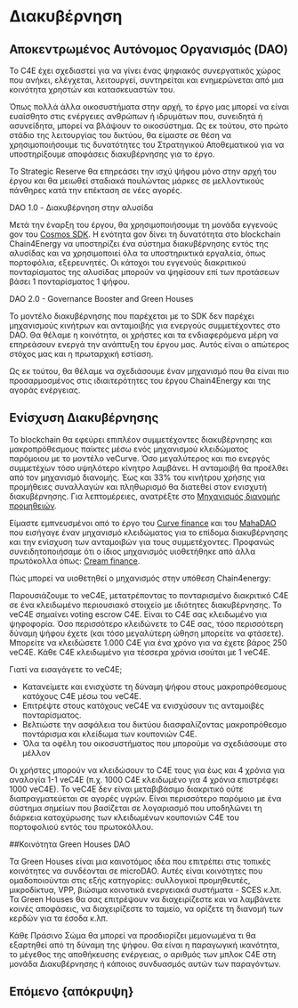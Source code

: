 <!--
παραγγελία: 7
-->

# Διακυβέρνηση

## Αποκεντρωμένος Αυτόνομος Οργανισμός (DAO)

Το C4E έχει σχεδιαστεί για να γίνει ένας ψηφιακός συνεργατικός χώρος που ανήκει, ελέγχεται, λειτουργεί, συντηρείται και ενημερώνεται από μια κοινότητα χρηστών και κατασκευαστών του.

Όπως πολλά άλλα οικοσυστήματα στην αρχή, το έργο μας μπορεί να είναι ευαίσθητο στις ενέργειες ανθρώπων ή ιδρυμάτων που, συνειδητά ή ασυνείδητα, μπορεί να βλάψουν το οικοσύστημα. Ως εκ τούτου, στο πρώτο στάδιο της λειτουργίας του δικτύου, θα είμαστε σε θέση να χρησιμοποιήσουμε τις δυνατότητες του Στρατηγικού Αποθεματικού για να υποστηρίξουμε αποφάσεις διακυβέρνησης για το έργο.

Το Strategic Reserve θα επηρεάσει την ισχύ ψήφου μόνο στην αρχή του έργου και θα μειωθεί σταδιακά πουλώντας μάρκες σε μελλοντικούς πάνθηρες κατά την επέκταση σε νέες αγορές.

DAO 1.0 - Διακυβέρνηση στην αλυσίδα</p>


Μετά την έναρξη του έργου, θα χρησιμοποιήσουμε τη μονάδα εγγενούς gov του [Cosmos SDK](https://docs.cosmos.network/v0.42/modules/gov/). Η ενότητα gov δίνει τη δυνατότητα στο blockchain Chain4Energy να υποστηρίζει ένα σύστημα διακυβέρνησης εντός της αλυσίδας και να χρησιμοποιεί όλα τα υποστηρικτικά εργαλεία, όπως πορτοφόλια, εξερευνητές. Οι κάτοχοι του εγγενούς διακριτικού πονταρίσματος της αλυσίδας μπορούν να ψηφίσουν επί των προτάσεων βάσει 1 πονταρίσματος 1 ψήφου.

DAO 2.0 - Governance Booster and Green Houses</p>


Το μοντέλο διακυβέρνησης που παρέχεται με το SDK δεν παρέχει μηχανισμούς κινήτρων και ανταμοιβής για ενεργούς συμμετέχοντες στο DAO. Θα θέλαμε η κοινότητα, οι χρήστες και τα ενδιαφερόμενα μέρη να επηρεάσουν ενεργά την ανάπτυξη του έργου μας. Αυτός είναι ο απώτερος στόχος μας και η πρωταρχική εστίαση.

Ως εκ τούτου, θα θέλαμε να σχεδιάσουμε έναν μηχανισμό που θα είναι πιο προσαρμοσμένος στις ιδιαιτερότητες του έργου Chain4Energy και της αγοράς ενέργειας.


## Ενίσχυση Διακυβέρνησης

Το blockchain θα εφεύρει επιπλέον συμμετέχοντες διακυβέρνησης και μακροπρόθεσμους παίκτες μέσω ενός μηχανισμού κλειδώματος παρόμοιου με το μοντέλο veCurve. Όσο μεγαλύτερος και πιο ενεργός συμμετέχων τόσο υψηλότερο κίνητρο λαμβάνει. Η ανταμοιβή θα προέλθει από τον μηχανισμό διανομής. Έως και 33% του κινήτρου χρήσης για προμήθειες συναλλαγών και πληθωρισμό θα διατεθεί στον ενισχυτή διακυβέρνησης. Για λεπτομέρειες, ανατρέξτε στο [Μηχανισμός διανομής προμηθειών](https://docs.google.com/document/d/1sUKBTKP1rcmrrD1c8uc6xOdzcXmF0iDd61klYCZHPTM/edit#heading=h.9m7k1rwmauih).

Είμαστε εμπνευσμένοι από το έργο του [Curve finance](https://resources.curve.fi/faq/vote-locking-boost) και του [MahaDAO](https://docs.mahadao.com/governance/mahax-staking ) που εισήγαγε έναν μηχανισμό κλειδώματος για το επίδομα διακυβέρνησης και την ενίσχυση των ανταμοιβών για τους συμμετέχοντες. Προφανώς συνειδητοποιήσαμε ότι ο ίδιος μηχανισμός υιοθετήθηκε από άλλα πρωτόκολλα όπως: [Cream finance](https://docs.cream.finance/icecream/icecream-tokenomics).

Πώς μπορεί να υιοθετηθεί ο μηχανισμός στην υπόθεση Chain4energy:

Παρουσιάζουμε το veC4E, μετατρέποντας το πονταρισμένο διακριτικό C4E σε ένα κλειδωμένο περιουσιακό στοιχείο με ιδιότητες διακυβέρνησης. Το veC4E σημαίνει voting escrow C4E. Είναι το C4E σας κλειδωμένο για ψηφοφορία. Όσο περισσότερο κλειδώνετε το C4E σας, τόσο περισσότερη δύναμη ψήφου έχετε (και τόσο μεγαλύτερη ώθηση μπορείτε να φτάσετε). Μπορείτε να κλειδώσετε 1.000 C4E για ένα χρόνο για να έχετε βάρος 250 veC4E. Κάθε C4E κλειδωμένο για τέσσερα χρόνια ισούται με 1 veC4E.

Γιατί να εισαγάγετε το veC4E;



* Κατανείμετε και ενισχύστε τη δύναμη ψήφου στους μακροπρόθεσμους κατόχους C4E μέσω του veC4E.
* Επιτρέψτε στους κατόχους veC4E να ενισχύσουν τις ανταμοιβές πονταρίσματος.
* Βελτιώστε την ασφάλεια του δικτύου διασφαλίζοντας μακροπρόθεσμο ποντάρισμα και κλείδωμα των κουπονιών C4E.
* Όλα τα οφέλη του οικοσυστήματος που μπορούμε να σχεδιάσουμε στο μέλλον

Οι χρήστες μπορούν να κλειδώσουν το C4E τους για έως και 4 χρόνια για αναλογία 1-1 veC4E (π.χ. 1000 C4E κλειδωμένο για 4 χρόνια επιστρέφει 1000 veC4E). Το veC4E δεν είναι μεταβιβάσιμο διακριτικό ούτε διαπραγματεύεται σε αγορές υγρών. Είναι περισσότερο παρόμοιο με ένα σύστημα σημείων που βασίζεται σε λογαριασμό που υποδηλώνει τη διάρκεια κατοχύρωσης των κλειδωμένων κουπονιών C4E του πορτοφολιού εντός του πρωτοκόλλου.



##Κοινότητα Green Houses DAO

Τα Green Houses είναι μια καινοτόμος ιδέα που επιτρέπει στις τοπικές κοινότητες να συνδέονται σε microDAO. Αυτές είναι κοινότητες που ομαδοποιούνται στις εξής κατηγορίες: συλλογικοί προμηθευτές, μικροδίκτυα, VPP, βιώσιμα κοινοτικά ενεργειακά συστήματα - SCES κ.λπ. Τα Green Houses θα σας επιτρέψουν να διαχειρίζεστε και να λαμβάνετε κοινές αποφάσεις, να διαχειρίζεστε το ταμείο, να ορίζετε τη διανομή των κερδών για τα έσοδα κ.λπ.

Κάθε Πράσινο Σώμα θα μπορεί να προσδιορίζει μεμονωμένα τι θα εξαρτηθεί από τη δύναμη της ψήφου. Θα είναι η παραγωγική ικανότητα, το μέγεθος της αποθήκευσης ενέργειας, ο αριθμός των μπλοκ C4E στη μονάδα Διακυβέρνησης ή κάποιος συνδυασμός αυτών των παραγόντων.

## Επόμενο {απόκρυψη}
